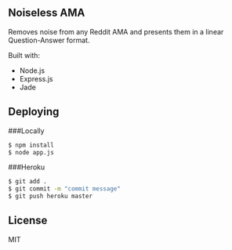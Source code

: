Noiseless AMA
-------------
Removes noise from any Reddit AMA and presents them in a linear Question-Answer format.

Built with:

- Node.js
- Express.js
- Jade

Deploying
---------

###Locally

```bash
$ npm install
$ node app.js
```

###Heroku

```bash
$ git add .
$ git commit -m "commit message"
$ git push heroku master
```

License
-------
MIT

